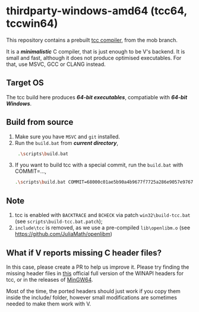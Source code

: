 # thirdparty-windows-amd64 (tcc64, tccwin64)

This repository contains a prebuilt [tcc compiler](https://repo.or.cz/tinycc.git),
from the mob branch.

It is a ***minimalistic*** C compiler, that is just enough to be V's
backend. It is small and fast, although it does not produce optimised
executables. For that, use MSVC, GCC or CLANG instead.

## Target OS
The tcc build here produces ***64-bit executables***, compatiable with ***64-bit Windows***.

## Build from source
1. Make sure you have `MSVC` and `git` installed.
2. Run the `build.bat` from ***current directory***, 
   ```sh
	.\scripts\build.bat
   ```
3. If you want to build tcc with a special commit, run the `build.bat` with COMMIT=..., 
   ```sh
   .\scripts\build.bat COMMIT=68000c01ae5b90a4b9677f7725a286e9057e9767
   ```

## Note
1. tcc is enabled with `BACKTRACE` and `BCHECK` via patch `win32\build-tcc.bat` (see `scripts\build-tcc.bat.patch`);
2. `include\tcc` is removed, as we use a pre-compiled `lib\openlibm.o` (see https://github.com/JuliaMath/openlibm)


## What if V reports missing C header files?
In this case, please create a PR to help us improve it.
Please try finding the missing header files in
[this](http://download.savannah.gnu.org/releases/tinycc/winapi-full-for-0.9.27.zip)
official full version of the WINAPI headers for tcc,
or in the releases of [MinGW64](https://sourceforge.net/projects/mingw-w64/).

Most of the time, the ported headers should just work if you copy them inside the include/ folder,
however small modifications are sometimes needed to make them work with V.
